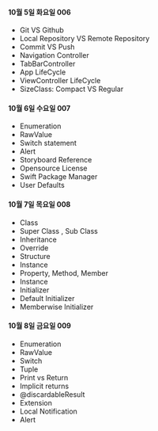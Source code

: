 #### 10월 5일 화요일 006

- Git VS Github
- Local Repository VS Remote Repository
- Commit VS Push
- Navigation Controller
- TabBarController
- App LifeCycle
- ViewController LifeCycle
- SizeClass: Compact VS Regular



#### 10월 6일 수요일 007

- Enumeration
- RawValue
- Switch statement
- Alert
- Storyboard Reference
- Opensource License
- Swift Package Manager
- User Defaults



#### 10월 7일 목요일 008

- Class
- Super Class , Sub Class
- Inheritance
- Override
- Structure
- Instance
- Property, Method, Member
- Instance
- Initializer
- Default Initializer
- Memberwise Initializer



#### 10월 8일 금요일 009

- Enumeration
- RawValue
- Switch
- Tuple
- Print vs Return
- Implicit returns
- @discardableResult
- Extension
- Local Notification
- Alert